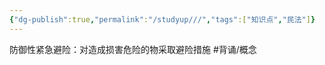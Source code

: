 ```yaml
---
{"dg-publish":true,"permalink":"/studyup///","tags":["知识点","民法"]}
---
```


防御性紧急避险：对造成损害危险的物采取避险措施 #背诵/概念 